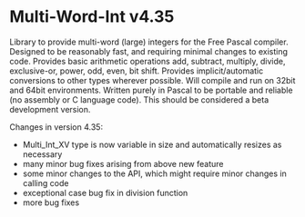 # Multi-Word-Int v4.35
Library to provide multi-word (large) integers for the Free Pascal compiler.
Designed to be reasonably fast, and requiring minimal changes to existing code.
Provides basic arithmetic operations add, subtract, multiply, divide, exclusive-or, power, odd, even, bit shift.
Provides implicit/automatic conversions to other types wherever possible.
Will compile and run on 32bit and 64bit environments.
Written purely in Pascal to be portable and reliable (no assembly or C language code).
This should be considered a beta development version.

Changes in version 4.35:
- Multi_Int_XV type is now variable in size and automatically resizes as necessary
- many minor bug fixes arising from above new feature
- some minor changes to the API, which might require minor changes in calling code
- exceptional case bug fix in division function
- more bug fixes
